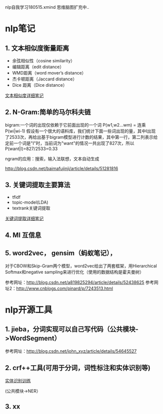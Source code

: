 nlp自我学习180515.xmind 思维脑图扩充中..

# nlp笔记

## 1. 文本相似度衡量距离
 - 余弦相似性（cosine similarity） 
 - 编辑距离（edit distance） 
 - WMD距离（word mover’s distance） 
 - 杰卡顿距离（Jaccard distance） 
 - Dice 距离（Dice distance）

[文本相似度详细笔记](公共模块/sim_text.md)

## 2. N-Gram:简单的马尔科夫链

bigram:一个词的出现仅依赖于它前面出现的一个词
P(w1,w2...wm) = 连乘P(wi|wi-1)
假设有一个很大的语料库，我们统计下面一些词出现的量，其中I出现了2533次，再给出基于bigram模型进行计数的结果，其中第一行，第二列表示给定前一个词是"I"时，当前词为"want"的情况一共出现了827次，所以P(want|I)=827/2533=0.33

ngram的应用：搜索，输入法联想，文本自动生成

http://blog.csdn.net/baimafujinji/article/details/51281816

## 3. 关键词提取主要算法

 - tfidf
 - topic-model(LDA)
 - textrank关键词提取

[关键词提取详细笔记](公共模块/keyword_extraction.md)

## 4. MI 互信息


## 5. word2vec， gensim（蚂蚁笔记），
对于CBOW和Skip-Gram两个模型，word2vec给出了两套框架，用Hierarchical Softmax和negative sampling来进行优化（使用的数据结构是霍夫曼树）

参考网址：http://blog.csdn.net/a819825294/article/details/52438625
参考网址2：http://www.cnblogs.com/pinard/p/7243513.html

# nlp开源工具

## 1. jieba，分词实现可以自己写代码（公共模块->WordSegment）

参考网址：http://blog.csdn.net/john_xyz/article/details/54645527

## 2. crf++工具(可用于分词，词性标注和实体识别等)

[实体识别训练](https://nbviewer.jupyter.org/github/binzhouchn/ai_notes/blob/master/nlp/%E9%A1%B9%E7%9B%AE/%E5%85%AC%E5%85%B1%E6%A8%A1%E5%9D%97/NER/%E5%AE%9E%E4%BD%93%E8%AF%86%E5%88%AB%E8%AE%AD%E7%BB%83%E8%BF%87%E7%A8%8B_V2.ipynb)

(公共模块->NER）

## 3. xx
